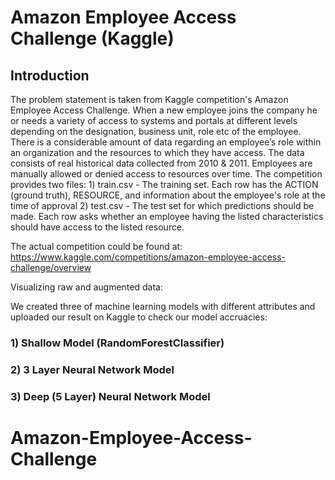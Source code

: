 # Amazon Employee Access Challenge (Kaggle)



## Introduction

The problem statement is taken from Kaggle competition's Amazon Employee Access Challenge. When a new employee joins the company he or needs a variety of access to systems and portals at different levels depending on the designation, business unit, role etc of the employee.
There is a considerable amount of data regarding an employee’s role within an organization and the resources to which they have access. The data consists of real historical data collected from 2010 & 2011. Employees are manually allowed or denied access to resources over time.
The competition provides two files:
    1) train.csv - The training set. Each row has the ACTION (ground truth), RESOURCE, and
information about the employee's role at the time of approval
    2) test.csv - The test set for which predictions should be made. Each row asks whether an
employee having the listed characteristics should have access to the listed resource.

The actual competition could be found at: https://www.kaggle.com/competitions/amazon-employee-access-challenge/overview

Visualizing  raw and augmented data:


We created three of machine learning models with different attributes and uploaded our result on Kaggle to check our model accruacies:
### 1) Shallow Model (RandomForestClassifier)


### 2) 3 Layer Neural Network Model

### 3) Deep (5 Layer) Neural Network Model
# Amazon-Employee-Access-Challenge
